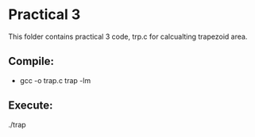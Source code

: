 # Practical 3

This folder contains practical 3 code, trp.c for calcualting trapezoid area.

## Compile: 

* gcc -o trap.c trap -lm

## Execute: 

./trap
